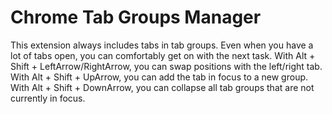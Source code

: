 # Chrome Tab Groups Manager

This extension always includes tabs in tab groups.
Even when you have a lot of tabs open, you can comfortably get on with the next task.
With Alt + Shift + LeftArrow/RightArrow, you can swap positions with the left/right tab.
With Alt + Shift + UpArrow, you can add the tab in focus to a new group.
With Alt + Shift + DownArrow, you can collapse all tab groups that are not currently in focus.
